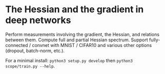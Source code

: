 # The Hessian and the gradient in deep networks

Perform measurements involving the gradient, the Hessian, and relations between
them. Compute full and partial Hessian spectrum. Support fully-connected /
convnet with MNIST / CIFAR10 and various other options (dropout, batch-norm,
etc.).

For a minimal install: `python3 setup.py develop` then 
`python3 scope/train.py --help`.
